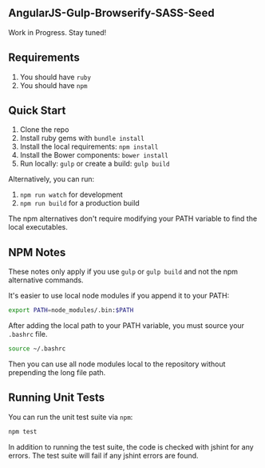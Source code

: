 ## AngularJS-Gulp-Browserify-SASS-Seed

Work in Progress. Stay tuned!

## Requirements

1. You should have `ruby`
1. You should have `npm`

## Quick Start

1. Clone the repo
1. Install ruby gems with `bundle install`
1. Install the local requirements: `npm install`
1. Install the Bower components: `bower install`
1. Run locally: `gulp` or create a build: `gulp build`

Alternatively, you can run:

1. `npm run watch` for development
1. `npm run build` for a production build

The npm alternatives don't require modifying your PATH variable to find
the local executables.

## NPM Notes

These notes only apply if you use `gulp` or `gulp build` and not the npm
alternative commands.

It's easier to use local node modules if you append it to your PATH:

```bash
export PATH=node_modules/.bin:$PATH
```

After adding the local path to your PATH variable, you must source your
`.bashrc` file.

```bash
source ~/.bashrc
```

Then you can use all node modules local to the repository without prepending
the long file path.

## Running Unit Tests

You can run the unit test suite via `npm`:

```bash
npm test
```

In addition to running the test suite, the code is checked with jshint for any
errors. The test suite will fail if any jshint errors are found.
